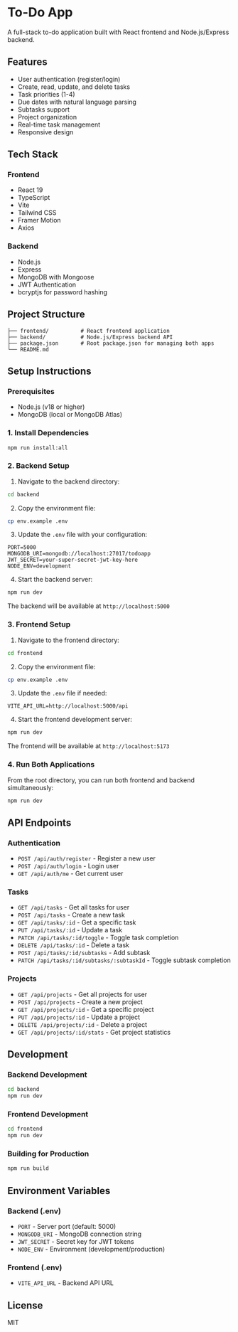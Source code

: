 # To-Do App

A full-stack to-do application built with React frontend and Node.js/Express backend.

## Features

- User authentication (register/login)
- Create, read, update, and delete tasks
- Task priorities (1-4)
- Due dates with natural language parsing
- Subtasks support
- Project organization
- Real-time task management
- Responsive design

## Tech Stack

### Frontend
- React 19
- TypeScript
- Vite
- Tailwind CSS
- Framer Motion
- Axios

### Backend
- Node.js
- Express
- MongoDB with Mongoose
- JWT Authentication
- bcryptjs for password hashing

## Project Structure

```
├── frontend/          # React frontend application
├── backend/           # Node.js/Express backend API
├── package.json       # Root package.json for managing both apps
└── README.md
```

## Setup Instructions

### Prerequisites
- Node.js (v18 or higher)
- MongoDB (local or MongoDB Atlas)

### 1. Install Dependencies

```bash
npm run install:all
```

### 2. Backend Setup

1. Navigate to the backend directory:
```bash
cd backend
```

2. Copy the environment file:
```bash
cp env.example .env
```

3. Update the `.env` file with your configuration:
```env
PORT=5000
MONGODB_URI=mongodb://localhost:27017/todoapp
JWT_SECRET=your-super-secret-jwt-key-here
NODE_ENV=development
```

4. Start the backend server:
```bash
npm run dev
```

The backend will be available at `http://localhost:5000`

### 3. Frontend Setup

1. Navigate to the frontend directory:
```bash
cd frontend
```

2. Copy the environment file:
```bash
cp env.example .env
```

3. Update the `.env` file if needed:
```env
VITE_API_URL=http://localhost:5000/api
```

4. Start the frontend development server:
```bash
npm run dev
```

The frontend will be available at `http://localhost:5173`

### 4. Run Both Applications

From the root directory, you can run both frontend and backend simultaneously:

```bash
npm run dev
```

## API Endpoints

### Authentication
- `POST /api/auth/register` - Register a new user
- `POST /api/auth/login` - Login user
- `GET /api/auth/me` - Get current user

### Tasks
- `GET /api/tasks` - Get all tasks for user
- `POST /api/tasks` - Create a new task
- `GET /api/tasks/:id` - Get a specific task
- `PUT /api/tasks/:id` - Update a task
- `PATCH /api/tasks/:id/toggle` - Toggle task completion
- `DELETE /api/tasks/:id` - Delete a task
- `POST /api/tasks/:id/subtasks` - Add subtask
- `PATCH /api/tasks/:id/subtasks/:subtaskId` - Toggle subtask completion

### Projects
- `GET /api/projects` - Get all projects for user
- `POST /api/projects` - Create a new project
- `GET /api/projects/:id` - Get a specific project
- `PUT /api/projects/:id` - Update a project
- `DELETE /api/projects/:id` - Delete a project
- `GET /api/projects/:id/stats` - Get project statistics

## Development

### Backend Development
```bash
cd backend
npm run dev
```

### Frontend Development
```bash
cd frontend
npm run dev
```

### Building for Production
```bash
npm run build
```

## Environment Variables

### Backend (.env)
- `PORT` - Server port (default: 5000)
- `MONGODB_URI` - MongoDB connection string
- `JWT_SECRET` - Secret key for JWT tokens
- `NODE_ENV` - Environment (development/production)

### Frontend (.env)
- `VITE_API_URL` - Backend API URL

## License

MIT